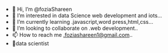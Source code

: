 - 👋 Hi, I’m @foziaShareen
- 👀 I’m interested in data Science  web development and iots...
- 🌱 I’m currently learning .javascript,word press,html,css...
- 💞️ I’m looking to collaborate on .web development..
- 📫 How to reach me .foziashareen1@gmail.com..
- :open_file_folder:data scientist


